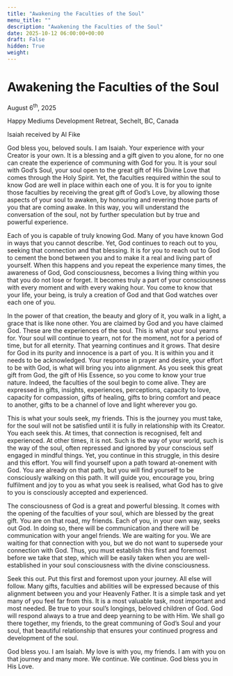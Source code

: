 ```yaml
---
title: "Awakening the Faculties of the Soul"
menu_title: ""
description: "Awakening the Faculties of the Soul"
date: 2025-10-12 06:00:00+00:00
draft: False
hidden: True
weight:
---
```

# Awakening the Faculties of the Soul

August 6<sup>th</sup>, 2025

Happy Mediums Development Retreat, Sechelt, BC, Canada

Isaiah received by Al Fike

God bless you, beloved souls. I am Isaiah. Your experience with your Creator is your own. It is a blessing and a gift given to you alone, for no one can create the experience of communing with God for you. It is your soul with God’s Soul, your soul open to the great gift of His Divine Love that comes through the Holy Spirit. Yet, the faculties required within the soul to know God are well in place within each one of you. It is for you to ignite those faculties by receiving the great gift of God’s Love, by allowing those aspects of your soul to awaken, by honouring and revering those parts of you that are coming awake. In this way, you will understand the conversation of the soul, not by further speculation but by true and powerful experience.

Each of you is capable of truly knowing God. Many of you have known God in ways that you cannot describe. Yet, God continues to reach out to you, seeking that connection and that blessing. It is for you to reach out to God to cement the bond between you and to make it a real and living part of yourself. When this happens and you repeat the experience many times, the awareness of God, God consciousness, becomes a living thing within you that you do not lose or forget. It becomes truly a part of your consciousness with every moment and with every waking hour. You come to know that your life, your being, is truly a creation of God and that God watches over each one of you.

In the power of that creation, the beauty and glory of it, you walk in a light, a grace that is like none other. You are claimed by God and you have claimed God. These are the experiences of the soul. This is what your soul yearns for. Your soul will continue to yearn, not for the moment, not for a period of time, but for all eternity. That yearning continues and it grows. That desire for God in its purity and innocence is a part of you. It is within you and it needs to be acknowledged. Your response in prayer and desire, your effort to be with God, is what will bring you into alignment. As you seek this great gift from God, the gift of His Essence, so you come to know your true nature. Indeed, the faculties of the soul begin to come alive. They are expressed in gifts, insights, experiences, perceptions, capacity to love, capacity for compassion, gifts of healing, gifts to bring comfort and peace to another, gifts to be a channel of love and light wherever you go.

This is what your souls seek, my friends. This is the journey you must take, for the soul will not be satisfied until it is fully in relationship with its Creator. You each seek this. At times, that connection is recognised, felt and experienced. At other times, it is not. Such is the way of your world, such is the way of the soul, often repressed and ignored by your conscious self engaged in mindful things. Yet, you continue in this struggle, in this desire and this effort. You will find yourself upon a path toward at-onement with God. You are already on that path, but you will find yourself to be consciously walking on this path. It will guide you, encourage you, bring fulfilment and joy to you as what you seek is realised, what God has to give to you is consciously accepted and experienced.

The consciousness of God is a great and powerful blessing. It comes with the opening of the faculties of your soul, which are blessed by the great gift. You are on that road, my friends. Each of you, in your own way, seeks out God. In doing so, there will be communication and there will be communication with your angel friends. We are waiting  for you. We are waiting for that connection with you, but we do not want to supersede your connection with God. Thus, you must establish this first and foremost before we take that step, which will be easily taken when you are well-established in your soul consciousness with the divine consciousness.

Seek this out. Put this first and foremost upon your journey. All else will follow. Many gifts, faculties and abilities will be expressed because of this alignment between you and your Heavenly Father. It is a simple task and yet many of you feel far from this. It is a most valuable task, most important and most needed. Be true to your soul’s longings, beloved children of God. God will respond always to a true and deep yearning to be with Him. We shall go there together, my friends, to the great communing of God’s Soul and your soul, that beautiful relationship that ensures your continued progress and development of the soul.

God bless you. I am Isaiah. My love is with you, my friends. I am with you on that journey and many more. We continue. We continue. God bless you in His Love.
